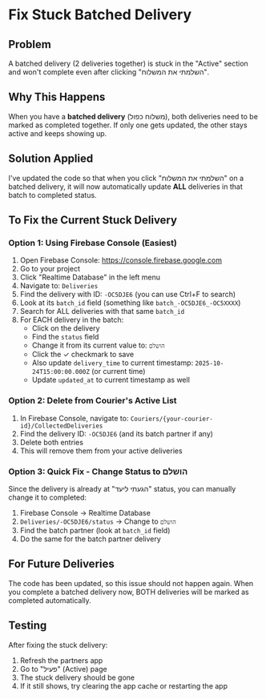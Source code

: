 # Fix Stuck Batched Delivery

## Problem
A batched delivery (2 deliveries together) is stuck in the "Active" section and won't complete even after clicking "השלמתי את המשלוח".

## Why This Happens
When you have a **batched delivery** (משלוח כפול), both deliveries need to be marked as completed together. If only one gets updated, the other stays active and keeps showing up.

## Solution Applied
I've updated the code so that when you click "השלמתי את המשלוח" on a batched delivery, it will now automatically update **ALL** deliveries in that batch to completed status.

## To Fix the Current Stuck Delivery

### Option 1: Using Firebase Console (Easiest)

1. Open Firebase Console: https://console.firebase.google.com
2. Go to your project
3. Click "Realtime Database" in the left menu
4. Navigate to: `Deliveries`
5. Find the delivery with ID: `-OC5DJE6` (you can use Ctrl+F to search)
6. Look at its `batch_id` field (something like `batch_-OC5DJE6_-OC5XXXX`)
7. Search for ALL deliveries with that same `batch_id`
8. For EACH delivery in the batch:
   - Click on the delivery
   - Find the `status` field
   - Change it from its current value to: `הושלם`
   - Click the ✓ checkmark to save
   - Also update `delivery_time` to current timestamp: `2025-10-24T15:00:00.000Z` (or current time)
   - Update `updated_at` to current timestamp as well

### Option 2: Delete from Courier's Active List

1. In Firebase Console, navigate to: `Couriers/{your-courier-id}/CollectedDeliveries`
2. Find the delivery ID: `-OC5DJE6` (and its batch partner if any)
3. Delete both entries
4. This will remove them from your active deliveries

### Option 3: Quick Fix - Change Status to הושלם

Since the delivery is already at "הגעתי ליעד" status, you can manually change it to completed:

1. Firebase Console → Realtime Database
2. `Deliveries/-OC5DJE6/status` → Change to `הושלם`
3. Find the batch partner (look at `batch_id` field)
4. Do the same for the batch partner delivery

## For Future Deliveries
The code has been updated, so this issue should not happen again. When you complete a batched delivery now, BOTH deliveries will be marked as completed automatically.

## Testing
After fixing the stuck delivery:
1. Refresh the partners app
2. Go to "פעיל" (Active) page
3. The stuck delivery should be gone
4. If it still shows, try clearing the app cache or restarting the app

